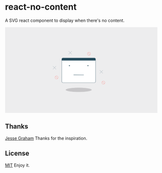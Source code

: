 # react-no-content
A SVG react component to display when there's no content.

![No Content](https://github.com/gedhean/react-no-content/blob/master/NoContent.png)

## Thanks

[Jesse Graham](https://dribbble.com/shots/2728654-Arg-There-s-no-content-here) Thanks for the inspiration.

## License

[MIT](https://github.com/gedhean/react-no-content/blob/master/LICENSE.md) Enjoy it.
